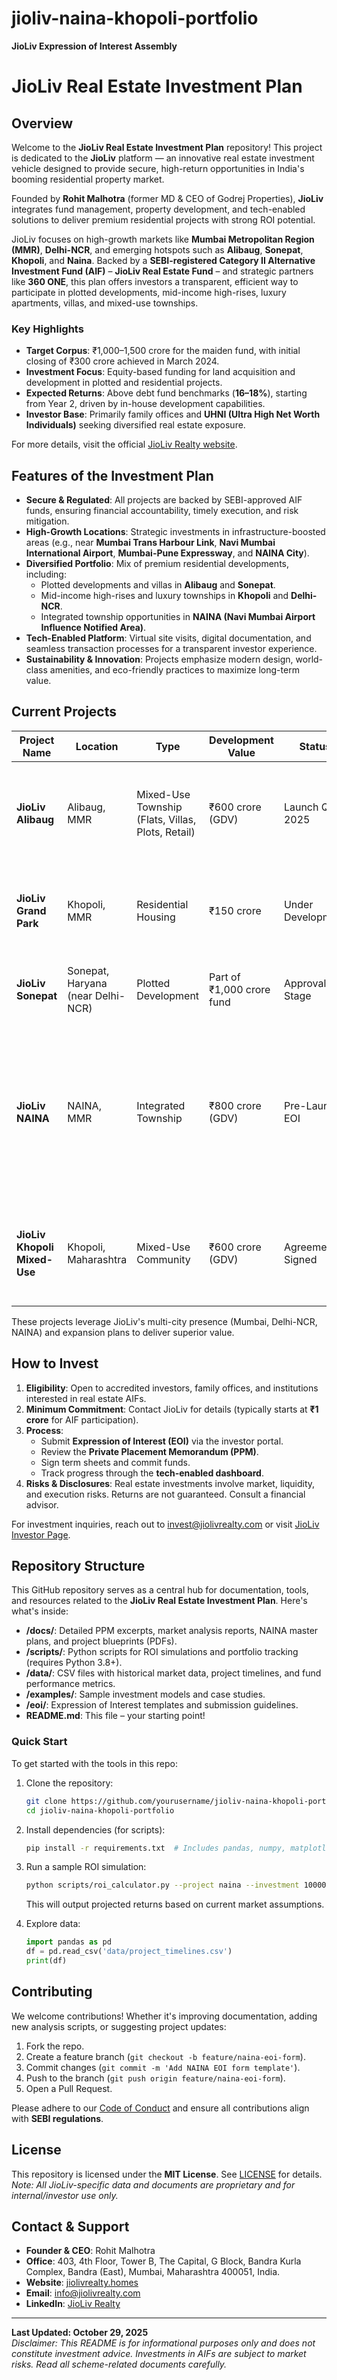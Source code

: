 # jioliv-naina-khopoli-portfolio  
**JioLiv Expression of Interest Assembly**  

# JioLiv Real Estate Investment Plan

## Overview

Welcome to the **JioLiv Real Estate Investment Plan** repository! This project is dedicated to the **JioLiv** platform — an innovative real estate investment vehicle designed to provide secure, high-return opportunities in India's booming residential property market.  

Founded by **Rohit Malhotra** (former MD & CEO of Godrej Properties), **JioLiv** integrates fund management, property development, and tech-enabled solutions to deliver premium residential projects with strong ROI potential.

JioLiv focuses on high-growth markets like **Mumbai Metropolitan Region (MMR)**, **Delhi-NCR**, and emerging hotspots such as **Alibaug**, **Sonepat**, **Khopoli**, and **Naina**. Backed by a **SEBI-registered Category II Alternative Investment Fund (AIF)** – **JioLiv Real Estate Fund** – and strategic partners like **360 ONE**, this plan offers investors a transparent, efficient way to participate in plotted developments, mid-income high-rises, luxury apartments, villas, and mixed-use townships.

### Key Highlights
- **Target Corpus**: ₹1,000–1,500 crore for the maiden fund, with initial closing of ₹300 crore achieved in March 2024.
- **Investment Focus**: Equity-based funding for land acquisition and development in plotted and residential projects.
- **Expected Returns**: Above debt fund benchmarks (**16–18%**), starting from Year 2, driven by in-house development capabilities.
- **Investor Base**: Primarily family offices and **UHNI (Ultra High Net Worth Individuals)** seeking diversified real estate exposure.

For more details, visit the official [JioLiv Realty website](https://jiolivrealty.homes/).

## Features of the Investment Plan

- **Secure & Regulated**: All projects are backed by SEBI-approved AIF funds, ensuring financial accountability, timely execution, and risk mitigation.
- **High-Growth Locations**: Strategic investments in infrastructure-boosted areas (e.g., near **Mumbai Trans Harbour Link**, **Navi Mumbai International Airport**, **Mumbai-Pune Expressway**, and **NAINA City**).
- **Diversified Portfolio**: Mix of premium residential developments, including:
  - Plotted developments and villas in **Alibaug** and **Sonepat**.
  - Mid-income high-rises and luxury townships in **Khopoli** and **Delhi-NCR**.
  - Integrated township opportunities in **NAINA (Navi Mumbai Airport Influence Notified Area)**.
- **Tech-Enabled Platform**: Virtual site visits, digital documentation, and seamless transaction processes for a transparent investor experience.
- **Sustainability & Innovation**: Projects emphasize modern design, world-class amenities, and eco-friendly practices to maximize long-term value.

## Current Projects

| Project Name | Location | Type | Development Value | Status | Key Details |
|--------------|----------|------|-------------------|--------|-------------|
| **JioLiv Alibaug** | Alibaug, MMR | Mixed-Use Township (Flats, Villas, Plots, Retail) | ₹600 crore (GDV) | Launch Q1 2025 | 20-acre JV; Proximity to Mandwa Ferry; Luxury focus with high ROI potential. |
| **JioLiv Grand Park** | Khopoli, MMR | Residential Housing | ₹150 crore | Under Development | 17.5-acre acquisition; Premium gated community with amenities. |
| **JioLiv Sonepat** | Sonepat, Haryana (near Delhi-NCR) | Plotted Development | Part of ₹1,000 crore fund | Approval Stage | JV with Royal Green Realty; Launch Q1 2025. |
| **JioLiv NAINA** | NAINA, MMR | Integrated Township | ₹800 crore (GDV) | Pre-Launch EOI | 60-acre master-planned community; Proximity to upcoming airport; Mixed-use with residential, commercial & institutional zones. |
| **JioLiv Khopoli Mixed-Use** | Khopoli, Maharashtra | Mixed-Use Community | ₹600 crore (GDV) | Agreement Signed | 47-acre site; Residential + Commercial; Backed by UHNI investors. |

These projects leverage JioLiv's multi-city presence (Mumbai, Delhi-NCR, NAINA) and expansion plans to deliver superior value.

## How to Invest

1. **Eligibility**: Open to accredited investors, family offices, and institutions interested in real estate AIFs.
2. **Minimum Commitment**: Contact JioLiv for details (typically starts at **₹1 crore** for AIF participation).
3. **Process**:
   - Submit **Expression of Interest (EOI)** via the investor portal.
   - Review the **Private Placement Memorandum (PPM)**.
   - Sign term sheets and commit funds.
   - Track progress through the **tech-enabled dashboard**.
4. **Risks & Disclosures**: Real estate investments involve market, liquidity, and execution risks. Returns are not guaranteed. Consult a financial advisor.

For investment inquiries, reach out to [invest@jiolivrealty.com](mailto:invest@jiolivrealty.com) or visit [JioLiv Investor Page](https://jiolivrealty.homes/investors).

## Repository Structure

This GitHub repository serves as a central hub for documentation, tools, and resources related to the **JioLiv Real Estate Investment Plan**. Here's what's inside:

- **/docs/**: Detailed PPM excerpts, market analysis reports, NAINA master plans, and project blueprints (PDFs).
- **/scripts/**: Python scripts for ROI simulations and portfolio tracking (requires Python 3.8+).
- **/data/**: CSV files with historical market data, project timelines, and fund performance metrics.
- **/examples/**: Sample investment models and case studies.
- **/eoi/**: Expression of Interest templates and submission guidelines.
- **README.md**: This file – your starting point!

### Quick Start

To get started with the tools in this repo:

1. Clone the repository:
   ```bash
   git clone https://github.com/yourusername/jioliv-naina-khopoli-portfolio.git
   cd jioliv-naina-khopoli-portfolio
   ```

2. Install dependencies (for scripts):
   ```bash
   pip install -r requirements.txt  # Includes pandas, numpy, matplotlib for data analysis
   ```

3. Run a sample ROI simulation:
   ```bash
   python scripts/roi_calculator.py --project naina --investment 100000000
   ```
   This will output projected returns based on current market assumptions.

4. Explore data:
   ```python
   import pandas as pd
   df = pd.read_csv('data/project_timelines.csv')
   print(df)
   ```

## Contributing

We welcome contributions! Whether it's improving documentation, adding new analysis scripts, or suggesting project updates:

1. Fork the repo.
2. Create a feature branch (`git checkout -b feature/naina-eoi-form`).
3. Commit changes (`git commit -m 'Add NAINA EOI form template'`).
4. Push to the branch (`git push origin feature/naina-eoi-form`).
5. Open a Pull Request.

Please adhere to our [Code of Conduct](CODE_OF_CONDUCT.md) and ensure all contributions align with **SEBI regulations**.

## License

This repository is licensed under the **MIT License**. See [LICENSE](LICENSE) for details.  
*Note: All JioLiv-specific data and documents are proprietary and for internal/investor use only.*

## Contact & Support

- **Founder & CEO**: Rohit Malhotra  
- **Office**: 403, 4th Floor, Tower B, The Capital, G Block, Bandra Kurla Complex, Bandra (East), Mumbai, Maharashtra 400051, India.  
- **Website**: [jiolivrealty.homes](https://jiolivrealty.homes/)  
- **Email**: info@jiolivrealty.com  
- **LinkedIn**: [JioLiv Realty](https://www.linkedin.com/company/jioliv-realty/)

---

**Last Updated: October 29, 2025**  
*Disclaimer: This README is for informational purposes only and does not constitute investment advice. Investments in AIFs are subject to market risks. Read all scheme-related documents carefully.*

